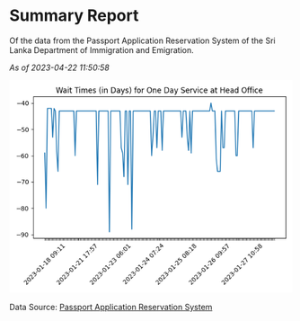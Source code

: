 # Summary Report

Of the data from the Passport Application Reservation System of the Sri Lanka Department of Immigration and Emigration.

*As of 2023-04-22 11:50:58*

![Wait Time Chart](summary.wait_time_chart.png)

Data Source: [Passport Application Reservation System](https://eservices.immigration.gov.lk:8443/appointment/pages/reservationApplication.xhtml)